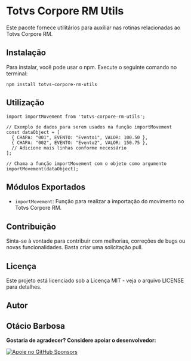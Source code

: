 # Totvs Corpore RM Utils

Este pacote fornece utilitários para auxiliar nas rotinas relacionadas ao Totvs Corpore RM.

## Instalação

Para instalar, você pode usar o npm. Execute o seguinte comando no terminal:

```
npm install totvs-corpore-rm-utils
```

## Utilização

```
import importMovement from 'totvs-corpore-rm-utils';

// Exemplo de dados para serem usados na função importMovement
const dataObject = [
  { CHAPA: "001", EVENTO: "Evento1", VALOR: 100.50 },
  { CHAPA: "002", EVENTO: "Evento2", VALOR: 150.75 },
  // Adicione mais linhas conforme necessário
];

// Chama a função importMovement com o objeto como argumento
importMovement(dataObject);
```

## Módulos Exportados

- `importMovement`: Função para realizar a importação do movimento no Totvs Corpore RM.

## Contribuição

Sinta-se à vontade para contribuir com melhorias, correções de bugs ou novas funcionalidades. Basta criar uma solicitação pull.

## Licença

Este projeto está licenciado sob a Licença MIT - veja o arquivo LICENSE para detalhes.

## Autor

Otácio Barbosa
---

**Gostaria de agradecer? Considere apoiar o desenvolvedor:**

[![Apoie no GitHub Sponsors](https://img.shields.io/badge/Apoie%20no%20GitHub%20Sponsors-gray?logo=github&style=flat-square)](https://github.com/sponsors/otaciobarbosa/waitlist)
